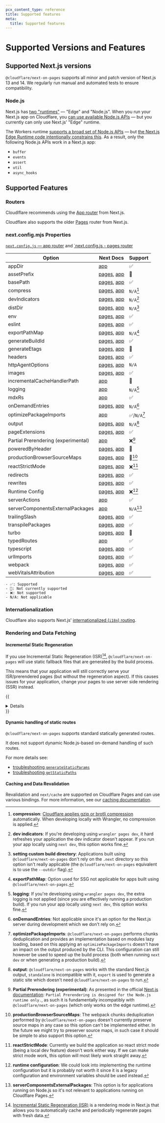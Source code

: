 ```yaml
---
pcx_content_type: reference
title: Supported features
meta:
  title: Supported features
---
```


# Supported Versions and Features

## Supported Next.js versions

`@cloudflare/next-on-pages` supports all minor and patch version of Next.js 13 and 14. We regularly run manual and automated tests to ensure compatibility.

### Node.js

Next.js has [two "runtimes"](https://nextjs.org/docs/app/building-your-application/rendering/edge-and-nodejs-runtimes) — "Edge" and "Node.js". When you run your Next.js app on Cloudflare, you [can use available Node.js APIs](/workers/runtime-apis/nodejs/) — but you currently can only use Next.js' "Edge" runtime.

The Workers runtime [supports a broad set of Node.js APIs](/workers/runtime-apis/nodejs/) — but [the Next.js Edge Runtime code intentionally constrains this](https://github.com/vercel/next.js/blob/canary/packages/next/src/build/webpack/plugins/middleware-plugin.ts#L820). As a result, only the following Node.js APIs work in a Next.js app:

- `buffer`
- `events`
- `assert`
- `util`
- `async_hooks`

## Supported Features

### Routers

Cloudlflare recommends using the [App router](https://nextjs.org/docs/app) from Next.js.

Cloudflare also supports the older [Pages](https://nextjs.org/docs/pages) router from Next.js.

### next.config.mjs Properties

[`next.config.js` — app router](https://nextjs.org/docs/app/api-reference/next-config-js) and [`next.config.js - pages router](https://nextjs.org/docs/pages/api-reference/next-config-js)

| Option                              | Next Docs                                                                                                                                                                                    | Support              |
| ----------------------------------- | -------------------------------------------------------------------------------------------------------------------------------------------------------------------------------------------- | -------------------- |
| appDir                              | [app](https://nextjs.org/docs/app/api-reference/next-config-js/appDir)                                                                                                                       | ✅                   |
| assetPrefix                         | [pages](https://nextjs.org/docs/pages/api-reference/next-config-js/assetPrefix), [app](https://nextjs.org/docs/app/api-reference/next-config-js/assetPrefix)                                 | 🔄                   |
| basePath                            | [pages](https://nextjs.org/docs/pages/api-reference/next-config-js/basePath), [app](https://nextjs.org/docs/app/api-reference/next-config-js/basePath)                                       | ✅                   |
| compress                            | [pages](https://nextjs.org/docs/pages/api-reference/next-config-js/compress), [app](https://nextjs.org/docs/app/api-reference/next-config-js/compress)                                       | `N/A`[^1]    |
| devIndicators                       | [pages](https://nextjs.org/docs/pages/api-reference/next-config-js/devIndicators), [app](https://nextjs.org/docs/app/api-reference/next-config-js/devIndicators)                             | `N/A`[^2]    |
| distDir                             | [pages](https://nextjs.org/docs/pages/api-reference/next-config-js/distDir), [app](https://nextjs.org/docs/app/api-reference/next-config-js/distDir)                                         | `N/A`[^3]    |
| env                                 | [pages](https://nextjs.org/docs/pages/api-reference/next-config-js/env), [app](https://nextjs.org/docs/app/api-reference/next-config-js/env)                                                 | ✅                   |
| eslint                              | [pages](https://nextjs.org/docs/pages/api-reference/next-config-js/eslint), [app](https://nextjs.org/docs/app/api-reference/next-config-js/eslint)                                           | ✅                   |
| exportPathMap                       | [pages](https://nextjs.org/docs/pages/api-reference/next-config-js/exportPathMap), [app](https://nextjs.org/docs/app/api-reference/next-config-js/exportPathMap)                             | `N/A`[^4]    |
| generateBuildId                     | [pages](https://nextjs.org/docs/pages/api-reference/next-config-js/generateBuildId), [app](https://nextjs.org/docs/app/api-reference/next-config-js/generateBuildId)                         | ✅                   |
| generateEtags                       | [pages](https://nextjs.org/docs/pages/api-reference/next-config-js/generateEtags), [app](https://nextjs.org/docs/app/api-reference/next-config-js/generateEtags)                             | 🔄                   |
| headers                             | [pages](https://nextjs.org/docs/pages/api-reference/next-config-js/headers), [app](https://nextjs.org/docs/app/api-reference/next-config-js/headers)                                         | ✅                   |
| httpAgentOptions                    | [pages](https://nextjs.org/docs/pages/api-reference/next-config-js/httpAgentOptions), [app](https://nextjs.org/docs/app/api-reference/next-config-js/httpAgentOptions)                       | `N/A`                |
| images                              | [pages](https://nextjs.org/docs/pages/api-reference/next-config-js/images), [app](https://nextjs.org/docs/app/api-reference/next-config-js/images)                                           | ✅                   |
| incrementalCacheHandlerPath         | [app](https://nextjs.org/docs/app/api-reference/next-config-js/incrementalCacheHandlerPath)                                                                                                  | 🔄                   |
| logging                             | [app](https://nextjs.org/docs/app/api-reference/next-config-js/logging)                                                                                                                      | `N/A`[^5]    |
| mdxRs                               | [app](https://nextjs.org/docs/app/api-reference/next-config-js/mdxRs)                                                                                                                        | ✅                   |
| onDemandEntries                     | [pages](https://nextjs.org/docs/pages/api-reference/next-config-js/onDemandEntries), [app](https://nextjs.org/docs/app/api-reference/next-config-js/onDemandEntries)                         | `N/A`[^6]    |
| optimizePackageImports              | [app](https://nextjs.org/docs/app/api-reference/next-config-js/optimizePackageImports)                                                                                                       | ✅/`N/A`[^7] |
| output                              | [pages](https://nextjs.org/docs/pages/api-reference/next-config-js/output), [app](https://nextjs.org/docs/app/api-reference/next-config-js/output)                                           | `N/A`[^8]    |
| pageExtensions                      | [pages](https://nextjs.org/docs/pages/api-reference/next-config-js/pageExtensions), [app](https://nextjs.org/docs/app/api-reference/next-config-js/pageExtensions)                           | ✅                   |
| Partial Prerendering (experimental) | [app](https://nextjs.org/docs/app/api-reference/next-config-js/partial-prerendering)                                                                                                         | ❌[^9]       |
| poweredByHeader                     | [pages](https://nextjs.org/docs/pages/api-reference/next-config-js/poweredByHeader), [app](https://nextjs.org/docs/app/api-reference/next-config-js/poweredByHeader)                         | 🔄                   |
| productionBrowserSourceMaps         | [pages](https://nextjs.org/docs/pages/api-reference/next-config-js/productionBrowserSourceMaps), [app](https://nextjs.org/docs/app/api-reference/next-config-js/productionBrowserSourceMaps) | 🔄[^10]      |
| reactStrictMode                     | [pages](https://nextjs.org/docs/pages/api-reference/next-config-js/reactStrictMode), [app](https://nextjs.org/docs/app/api-reference/next-config-js/reactStrictMode)                         | ❌[^11]      |
| redirects                           | [pages](https://nextjs.org/docs/pages/api-reference/next-config-js/redirects), [app](https://nextjs.org/docs/app/api-reference/next-config-js/redirects)                                     | ✅                   |
| rewrites                            | [pages](https://nextjs.org/docs/pages/api-reference/next-config-js/rewrites), [app](https://nextjs.org/docs/app/api-reference/next-config-js/rewrites)                                       | ✅                   |
| Runtime Config                      | [pages](https://nextjs.org/docs/pages/api-reference/next-config-js/runtime-configuration), [app](https://nextjs.org/docs/app/api-reference/next-config-js/runtime-configuration)             | ❌[^12]      |
| serverActions                       | [app](https://nextjs.org/docs/app/api-reference/next-config-js/serverActions)                                                                                                                | ✅                   |
| serverComponentsExternalPackages    | [app](https://nextjs.org/docs/app/api-reference/next-config-js/serverComponentsExternalPackages)                                                                                             | `N/A`[^13]   |
| trailingSlash                       | [pages](https://nextjs.org/docs/pages/api-reference/next-config-js/trailingSlash), [app](https://nextjs.org/docs/app/api-reference/next-config-js/trailingSlash)                             | ✅                   |
| transpilePackages                   | [pages](https://nextjs.org/docs/pages/api-reference/next-config-js/transpilePackages), [app](https://nextjs.org/docs/app/api-reference/next-config-js/transpilePackages)                     | ✅                   |
| turbo                               | [pages](https://nextjs.org/docs/pages/api-reference/next-config-js/turbo), [app](https://nextjs.org/docs/app/api-reference/next-config-js/turbo)                                             | 🔄                   |
| typedRoutes                         | [app](https://nextjs.org/docs/app/api-reference/next-config-js/typedRoutes)                                                                                                                  | ✅                   |
| typescript                          | [pages](https://nextjs.org/docs/pages/api-reference/next-config-js/typescript), [app](https://nextjs.org/docs/app/api-reference/next-config-js/typescript)                                   | ✅                   |
| urlImports                          | [pages](https://nextjs.org/docs/pages/api-reference/next-config-js/urlImports), [app](https://nextjs.org/docs/app/api-reference/next-config-js/urlImports)                                   | ✅                   |
| webpack                             | [pages](https://nextjs.org/docs/pages/api-reference/next-config-js/webpack), [app](https://nextjs.org/docs/app/api-reference/next-config-js/webpack)                                         | ✅                   |
| webVitalsAttribution                | [pages](https://nextjs.org/docs/pages/api-reference/next-config-js/webVitalsAttribution), [app](https://nextjs.org/docs/app/api-reference/next-config-js/webVitalsAttribution)               | ✅                   |

    - ✅: Supported
    - 🔄: Not currently supported
    - ❌: Not supported
    - N/A: Not applicable

[^1]: **compression**: [Cloudflare applies gzip or brotli compression](/speed/optimization/content/brotli/) automatically. When developing locally with Wrangler, no compression is applied.

[^2]: **dev indicators**: If you're developing using `wrangler pages dev`, it hard refreshes your application the dev indicator doesn't appear. If you run your app locally using `next dev`, this option works fine.

[^3]: **setting custom build directory**: Applications built using `@cloudflare/next-on-pages` don't rely on the `.next` directory so this option isn't really applicable (the `@cloudflare/next-on-pages` equivalent is to use the `--outdir` flag).

[^4]: **exportPathMap**: Option used for SSG not applicable for apps built using `@cloudflare/next-on-pages`.

[^5]: **logging**: If you're developing using `wrangler pages dev`, the extra logging is not applied (since you are effectively running a production build). If you run your app locally using `next dev`, this option works fine.

[^6]: **onDemandEntries**: Not applicable since it's an option for the Next.js server during development which we don't rely on.

[^7]: **optimizePackageImports**: `@cloudflare/next-on-pages` performs chunks deduplication and provides an implementation based on modules lazy loading, based on this applying an `optimizePackageImports` doesn't have an impact on the output produced by the CLI. This configuration can still however be used to speed up the build process (both when running `next dev` or when generating a production build).

[^8]: **output**: `@cloudflare/next-on-pages` works with the standard Next.js output, `standalone` is incompatible with it, `export` is used to generate a static site which doesn't need `@cloudflare/next-on-pages` to run.

[^9]: **Partial Prerendering (experimental)**: As presented in the official [Next.js documentation](https://nextjs.org/docs/app/api-reference/next-config-js/partial-prerendering): `Partial Prerendering is designed for the Node.js runtime only.`, as such it is fundamentally incompatibly with `@cloudflare/next-on-pages` (which only works on the edge runtime).

[^10]: **productionBrowserSourceMaps**: The webpack chunks deduplication performed by `@cloudflare/next-on-pages` doesn't currently preserve source maps in any case so this option can't be implemented either. In the future we might try to preserver source maps, in such case it should be simple to also support this option.

[^11]: **reactStrictMode**: Currently we build the application so react strict mode (being a local dev feature) doesn't work either way. If we can make strict mode work, this option will most likely work straight away.

[^12]: **runtime configuration**: We could look into implementing the runtime configuration but it is probably not worth it since it is a legacy configuration and environment variables should be used instead.

[^13]: **serverComponentsExternalPackages**: This option is for applications running on Node.js so it's not relevant to applications running on Cloudflare Pages.

### Internationalization

Cloudflare also supports Next.js' [internationalized (`i18n`) routing](https://nextjs.org/docs/pages/building-your-application/routing/internationalization).

### Rendering and Data Fetching

#### Incremental Static Regeneration

If you use Incremental Static Regeneration (ISR)[^14], `@cloudflare/next-on-pages` will use static fallback files that are generated by the build process.

This means that your application will still correctly serve your ISR/prerendered pages (but without the regeneration aspect). If this causes issues for your application, change your pages to use server side rendering (SSR) instead.

{{<details header="Background">}}

ISR pages are built by the Vercel CLI to generate Vercel [Prerender Functions](https://vercel.com/docs/build-output-api/v3/primitives#prerender-functions). These are Node.js serverless functions that can be called in the background while serving the page from the cache.

It is not possible to use these with Cloudflare Pages and they are not compatible with the [edge runtime](https://nextjs.org/docs/app/api-reference/edge) currently.

{{</details>}}

[^14]: [Incremental Static Regeneration (ISR)](https://vercel.com/docs/incremental-static-regeneration) is a rendering mode in Next.js that allows you to automatically cache and periodically regenerate pages with fresh data.

#### Dynamic handling of static routes

`@cloudflare/next-on-pages` supports standard statically generated routes.

 It does not support dynamic Node.js-based on-demand handling of such routes.

For more details see:

- [troubleshooting `generateStaticParams`](/pages/framework-guides/nextjs/ssr/troubleshooting/#generatestaticparams)
- [troubleshooting `getStaticPaths` ](/pages/framework-guides/nextjs/ssr/troubleshooting/#getstaticpaths)

#### Caching and Data Revalidation

Revalidation and `next/cache` are supported on Cloudflare Pages and can use various bindings. For more information, see our [caching documentation](/pages/framework-guides/nextjs/ssr/caching/).